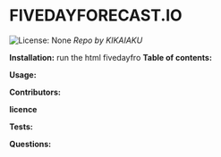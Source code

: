 

# FIVEDAYFORECAST.IO
![License: None](https://img.shields.io/github/languages/top/kikaiaku/fivedayforecast.io )
_Repo by KIKAIAKU_


__Installation:__
run the html fivedayfro
__Table of contents:__

__Usage:__

__Contributors:__

__licence__

__Tests:__

__Questions:__

